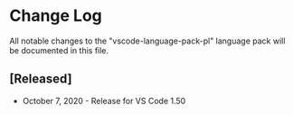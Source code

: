 # Change Log
All notable changes to the "vscode-language-pack-pl" language pack will be documented in this file.

## [Released]
* October 7, 2020 - Release for VS Code 1.50

